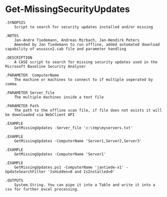 # Get-MissingSecurityUpdates
    .SYNOPSIS
		Script to search for security updates installed and/or missing
	
    .NOTES
		Jan-Andre Tiedemann, Andreas Mirbach, Jan-Hendirk Peters
		Amended by Jan Tiedemann to run offline, added automated download capability of wsusscn2.cab file and parameter handling
    
    .DESCRIPTION
		A CASE script to search for missing security updates used in the Microsoft Baseline Security Analyser
    
    .PARAMETER 	ComputerName
		The machine or machines to connect to if multiple seperated by comma
    
    .PARAMETER Server_file	
		The multiple machines inside a text file
    
    .PARAMETER Path
		The path to the offline scan file, if file does not exists it will be downloaded via WebClient API
	
    .EXAMPLE
		GetMissingUpdates -Server_file 'c:\tmp\myservers.txt'
	
    .EXAMPLE
		GetMissingUpdates -ComputerName 'Server1,Server2,Server3'
	
    .EXAMPLE
		GetMissingUpdates -ComputerName 'Server1'
	
	.EXAMPLE
		GetMissingUpdates.ps1 -ComputerName 'jantiede-x1' -UpdateSearchFilter 'IsHidden=0 and IsInstalled=0'
    
	.OUTPUTS
		System.String. You can pipe it into a Table and write it into a csv for further excel processing.
